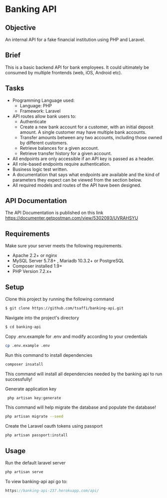 # Banking API

## Objective

An internal API for a fake financial institution using PHP and Laravel.

## Brief

This is a basic backend API for bank employees. It could ultimately be consumed by multiple frontends (web, iOS, Android etc).

## Tasks

- Programming Language used:
  - Language: PHP
  - Framework: Laravel
- API routes allow bank users to:
  - Authenticate
  - Create a new bank account for a customer, with an initial deposit amount. A single customer may have multiple bank accounts.
  - Transfer amounts between any two accounts, including those owned by different customers.
  - Retrieve balances for a given account.
  - Retrieve transfer history for a given account.
- All endpoints are only accessible if an API key is passed as a header.
- All role-based endpoints require authentication.
- Business logic test written.
- A documentation that says what endpoints are available and the kind of parameters they expect can be viewed from the section below.
- All required models and routes of the API have been designed.

## API Documentation

The API Documentation is published on this link https://documenter.getpostman.com/view/5302093/UVRAHSYU

## Requirements
Make sure your server meets the following requirements.

-   Apache 2.2+ or nginx
-   MySQL Server 5.7.8+ , Mariadb 10.3.2+ or PostgreSQL
-   Composer installed 1.9+
-   PHP Version 7.2.x+

## Setup

Clone this project by running the following command
``` bash  
$ git clone https://github.com/tsaffi/banking-api.git 
```

Navigate into the project's directory
``` bash  
$ cd banking-api 
```

Copy .env.example for .env and modify according to your credentials
```bash
cp .env.example .env
```

Run this command to install dependencies
```bash
composer insatall
```
This command will install all dependencies needed by the banking api to run successfully!

Generate application key
```bash
 php artisan key:generate
```

This command will help migrate the database and populate the database!
```bash
php artisan migrate --seed
```

Create the Laravel oauth tokens using passport
```bash
php artisan passport:install
```
## Usage

Run the default laravel server
```bash
php artisan serve
```

To view banking-api api go to:
```php
https://banking-api-237.herokuapp.com/api/
```
